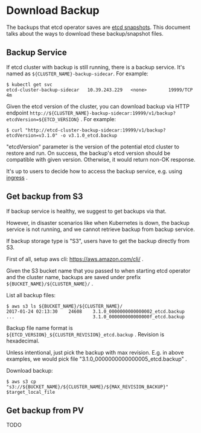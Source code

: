 # Download Backup

The backups that etcd operator saves are [etcd snapshots](https://github.com/coreos/etcd/blob/master/Documentation/op-guide/recovery.md).
This document talks about the ways to download these backup/snapshot files.

## Backup Service

If etcd cluster with backup is still running, there is a backup service.
It's named as `${CLUSTER_NAME}-backup-sidecar`. For example:
```
$ kubectl get svc
etcd-cluster-backup-sidecar   10.39.243.229   <none>        19999/TCP           4m
```

Given the etcd version of the cluster, you can download backup via HTTP endpoint
`http://${CLUSTER_NAME}-backup-sidecar:19999/v1/backup?etcdVersion=${ETCD_VERSION}` . For example:
```
$ curl "http://etcd-cluster-backup-sidecar:19999/v1/backup?etcdVersion=v3.1.0" -o v3.1.0_etcd.backup
```
"etcdVersion" parameter is the version of the potential etcd cluster to restore and run.
On success, the backup's etcd version should be compatible with given version.
Otherwise, it would return non-OK response.

It's up to users to decide how to access the backup service, e.g. using [ingress](https://kubernetes.io/docs/user-guide/ingress/) .

## Get backup from S3

If backup service is healthy, we suggest to get backups via that.

However, in disaster scenarios like when Kubernetes is down, the backup service is not running, 
and we cannot retrieve backup from backup service.

If backup storage type is "S3", users have to get the backup directly from S3.

First of all, setup aws cli: https://aws.amazon.com/cli/ .

Given the S3 bucket name that you passed to when starting etcd operator and the cluster name,
backups are saved under prefix `${BUCKET_NAME}/${CLUSTER_NAME}/` .

List all backup files:
```
$ aws s3 ls ${BUCKET_NAME}/${CLUSTER_NAME}/
2017-01-24 02:13:30    24608    3.1.0_0000000000000002_etcd.backup
...                             3.1.0_000000000000000f_etcd.backup
```

Backup file name format is `${ETCD_VERSION}_${CLUSTER_REVISION}_etcd.backup` . Revision is hexadecimal.

Unless intentional, just pick the backup with max revision. 
E.g. in above examples, we would pick file "3.1.0_0000000000000005_etcd.backup" .

Download backup:
```
$ aws s3 cp "s3://${BUCKET_NAME}/${CLUSTER_NAME}/${MAX_REVISION_BACKUP}" $target_local_file
```

## Get backup from PV

TODO
